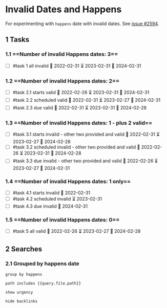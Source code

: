 # Invalid Dates and Happens

For experimenting with `happens` date with invalid dates. See [issue #2594](https://github.com/obsidian-tasks-group/obsidian-tasks/issues/2594).

## 1 Tasks

### 1.1 ==Number of invalid Happens dates: 3==

- [ ] #task 1 all invalid 🛫 2022-02-31 ⏳ 2023-02-31 📅 2024-02-31

### 1.2 ==Number of invalid Happens dates: 2==

- [ ] #task 2.1 starts valid 🛫 2022-02-26 ⏳ 2023-02-31 📅 2024-02-31
- [ ] #task 2.2 scheduled valid 🛫 2022-02-31 ⏳ 2023-02-27 📅 2024-02-31
- [ ] #task 2.3 due valid 🛫 2022-02-31 ⏳ 2023-02-31 📅 2024-02-28

### 1.3 ==Number of invalid Happens dates: 1 - plus 2 valid==

- [ ] #task 3.1 starts invalid - other two provided and valid 🛫 2022-02-31 ⏳ 2023-02-27 📅 2024-02-28
- [ ] #task 3.2 scheduled invalid - other two provided and valid 🛫 2022-02-26 ⏳ 2023-02-31 📅 2024-02-28
- [ ] #task 3.3 due invalid - other two provided and valid 🛫 2022-02-26 ⏳ 2023-02-27 📅 2024-02-31

### 1.4 ==Number of invalid Happens dates: 1 only==

- [ ] #task 4.1 starts invalid 🛫 2022-02-31
- [ ] #task 4.2 scheduled invalid ⏳ 2023-02-31
- [ ] #task 4.3 due invalid 📅 2024-02-31

### 1.5 ==Number of invalid Happens dates: 0==

- [ ] #task 5 all valid 🛫 2022-02-26 ⏳ 2023-02-27 📅 2024-02-28

## 2 Searches

### 2.1 Grouped by happens date

```tasks
group by happens

path includes {{query.file.path}}

show urgency

hide backlinks
```

<!--
### 2.2 Grouped by heading then happens date

```tasks
group by heading
group by happens

path includes {{query.file.path}}

hide backlinks
```
-->
